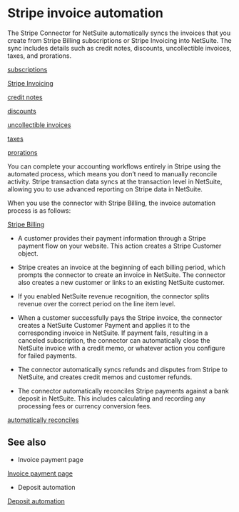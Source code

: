 # Stripe invoice automation

The Stripe Connector for NetSuite automatically syncs the invoices that you create from Stripe Billing subscriptions or Stripe Invoicing into NetSuite. The sync includes details such as credit notes, discounts, uncollectible invoices, taxes, and prorations.

[subscriptions](/billing/subscriptions/overview)

[Stripe Invoicing](/invoicing/overview)

[credit notes](/invoicing/dashboard/credit-notes)

[discounts](/billing/subscriptions/coupons)

[uncollectible invoices](/revenue-recognition/examples#uncollectible)

[taxes](/billing/taxes/collect-taxes)

[prorations](/billing/subscriptions/prorations)

You can complete your accounting workflows entirely in Stripe using the automated process, which means you don’t need to manually reconcile activity. Stripe transaction data syncs at the transaction level in NetSuite, allowing you to use advanced reporting on Stripe data in NetSuite.

When you use the connector with Stripe Billing, the invoice automation process is as follows:

[Stripe Billing](/billing)

- A customer provides their payment information through a Stripe payment flow on your website. This action creates a Stripe Customer object.

- Stripe creates an invoice at the beginning of each billing period, which prompts the connector to create an invoice in NetSuite. The connector also creates a new customer or links to an existing NetSuite customer.

- If you enabled NetSuite revenue recognition, the connector splits revenue over the correct period on the line item level.

- When a customer successfully pays the Stripe invoice, the connector creates a NetSuite Customer Payment and applies it to the corresponding invoice in NetSuite. If payment fails, resulting in a canceled subscription, the connector can automatically close the NetSuite invoice with a credit memo, or whatever action you configure for failed payments.

- The connector automatically syncs refunds and disputes from Stripe to NetSuite, and creates credit memos and customer refunds.

- The connector automatically reconciles Stripe payments against a bank deposit in NetSuite. This includes calculating and recording any processing fees or currency conversion fees.

[automatically reconciles](/connectors/netsuite/deposit-automation)

## See also

- Invoice payment page

[Invoice payment page](/connectors/netsuite/invoice-payment-page)

- Deposit automation

[Deposit automation](/connectors/netsuite/deposit-automation)
